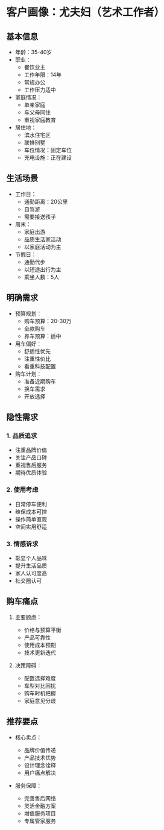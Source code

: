# 客户画像：尤夫妇（艺术工作者）

## 基本信息
- 年龄：35-40岁
- 职业：
  - 餐饮业主
  - 工作年限：14年
  - 常规办公
  - 工作压力适中
- 家庭情况：
  - 单亲家庭
  - 与父母同住
  - 重视家庭教育
- 居住地：
  - 滨水住宅区
  - 联排别墅
  - 车位情况：固定车位
  - 充电设施：正在建设

## 生活场景
- 工作日：
  - 通勤距离：20公里
  - 自驾游
  - 需要接送孩子
- 周末：
  - 家庭出游
  - 品质生活家活动
  - 以家庭活动为主
- 节假日：
  - 通勤代步
  - 以短途出行为主
  - 乘坐人数：5人

## 明确需求
- 预算规划：
  - 购车预算：20-30万
  - 全款购车
  - 养车预算：适中
- 用车偏好：
  - 舒适性优先
  - 注重性价比
  - 看重科技配置
- 购车计划：
  - 准备近期购车
  - 换车需求
  - 开放选择

## 隐性需求
### 1. 品质追求
- 注重品牌价值
- 关注产品口碑
- 重视售后服务
- 期待优质体验

### 2. 使用考虑
- 日常停车便利
- 维保成本可控
- 操作简单直观
- 空间实用舒适

### 3. 情感诉求
- 彰显个人品味
- 提升生活品质
- 家人认可度高
- 社交圈认可

## 购车痛点
1. 主要顾虑：
   - 价格与预算平衡
   - 产品可靠性
   - 使用成本预期
   - 技术更新迭代

2. 决策障碍：
   - 配置选择难度
   - 车型对比困扰
   - 购车时机把握
   - 家庭意见分歧

## 推荐要点
- 核心卖点：
  - 品牌价值传递
  - 产品技术优势
  - 设计理念诠释
  - 用户痛点解决

- 服务保障：
  - 完善售后网络
  - 灵活金融方案
  - 增值服务项目
  - 专属管家服务